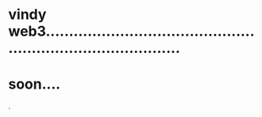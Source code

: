 # vindy web3..................................................................................
# soon....
.
